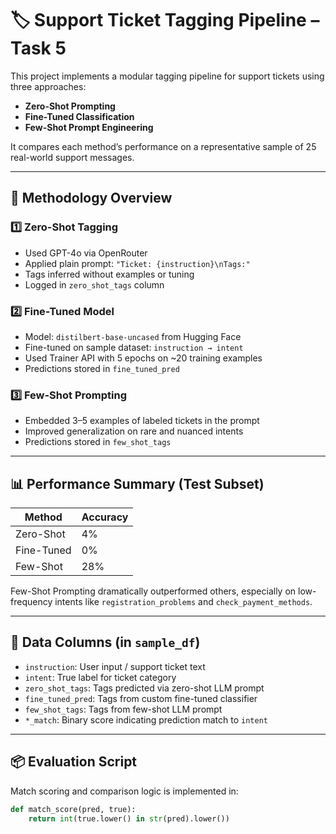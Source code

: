 # 🏷️ Support Ticket Tagging Pipeline – Task 5

This project implements a modular tagging pipeline for support tickets using three approaches:
- **Zero-Shot Prompting**
- **Fine-Tuned Classification**
- **Few-Shot Prompt Engineering**

It compares each method’s performance on a representative sample of 25 real-world support messages.

---

## 🔧 Methodology Overview

### 1️⃣ Zero-Shot Tagging
- Used GPT-4o via OpenRouter
- Applied plain prompt: `"Ticket: {instruction}\nTags:"`
- Tags inferred without examples or tuning
- Logged in `zero_shot_tags` column

### 2️⃣ Fine-Tuned Model
- Model: `distilbert-base-uncased` from Hugging Face
- Fine-tuned on sample dataset: `instruction → intent`
- Used Trainer API with 5 epochs on ~20 training examples
- Predictions stored in `fine_tuned_pred`

### 3️⃣ Few-Shot Prompting
- Embedded 3–5 examples of labeled tickets in the prompt
- Improved generalization on rare and nuanced intents
- Predictions stored in `few_shot_tags`

---

## 📊 Performance Summary (Test Subset)

| Method        | Accuracy |
|---------------|----------|
| Zero-Shot     | 4%       |
| Fine-Tuned    | 0%       |
| Few-Shot      | 28%      |

Few-Shot Prompting dramatically outperformed others, especially on low-frequency intents like `registration_problems` and `check_payment_methods`.

---

## 📁 Data Columns (in `sample_df`)
- `instruction`: User input / support ticket text
- `intent`: True label for ticket category
- `zero_shot_tags`: Tags predicted via zero-shot LLM prompt
- `fine_tuned_pred`: Tags from custom fine-tuned classifier
- `few_shot_tags`: Tags from few-shot LLM prompt
- `*_match`: Binary score indicating prediction match to `intent`

---

## 📦 Evaluation Script

Match scoring and comparison logic is implemented in:
```python
def match_score(pred, true):
    return int(true.lower() in str(pred).lower())
